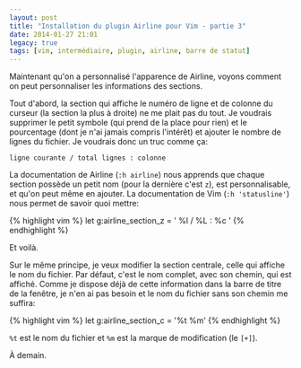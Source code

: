 ```yaml
---
layout: post
title: "Installation du plugin Airline pour Vim - partie 3"
date: 2014-01-27 21:01
legacy: true
tags: [vim, intermédiaire, plugin, airline, barre de statut]
---
```




Maintenant qu'on a personnalisé l'apparence de Airline, voyons
comment on peut personnaliser les informations des sections.

<!-- more -->

Tout d'abord, la section qui affiche le numéro de ligne et de
colonne du curseur (la section la plus à droite) ne me plait pas
du tout. Je voudrais supprimer le petit symbole (qui prend de la
place pour rien) et le pourcentage (dont je n'ai jamais compris
l'intérêt) et ajouter le nombre de lignes du fichier. Je voudrais
donc un truc comme ça:

    ligne courante / total lignes : colonne

La documentation de Airline (`:h airline`) nous apprends que chaque
section possède un petit nom (pour la dernière c'est `z`), est
personnalisable, et qu'on peut même en ajouter. La documentation de
Vim (`:h 'statusline'`) nous permet de savoir quoi mettre:

{% highlight vim %}
let g:airline_section_z = ' %l / %L : %c '
{% endhighlight %}

Et voilà.

Sur le même principe, je veux modifier la section centrale, celle qui
affiche le nom du fichier. Par défaut, c'est le nom complet, avec son
chemin, qui est affiché. Comme je dispose déjà de cette information dans
la barre de titre de la fenêtre, je n'en ai pas besoin et le nom du
fichier sans son chemin me suffira:

{% highlight vim %}
let g:airline_section_c = '%t %m'
{% endhighlight %}

`%t` est le nom du fichier et `%m` est la marque de modification
(le `[+]`).



À demain.



